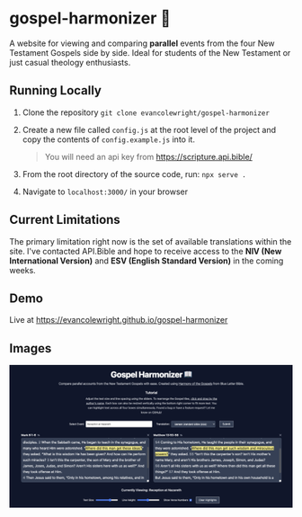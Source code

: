 # gospel-harmonizer 📖

A website for viewing and comparing **parallel** events from the four New Testament Gospels side by side. Ideal for students of the New Testament or just casual theology enthusiasts.

## Running Locally

1. Clone the repository
   `git clone evancolewright/gospel-harmonizer`

2. Create a new file called `config.js` at the root level of the project and copy the contents of `config.example.js` into it.

   > You will need an api key from https://scripture.api.bible/

3. From the root directory of the source code, run: `npx serve .`

4. Navigate to `localhost:3000/` in your browser

## Current Limitations

The primary limitation right now is the set of available translations within the site. I've contacted API.Bible and hope to receive access to the **NIV (New International Version)** and **ESV (English Standard Version)** in the coming weeks.

## Demo

Live at https://evancolewright.github.io/gospel-harmonizer

## Images

![ui](image.png 'ui')
